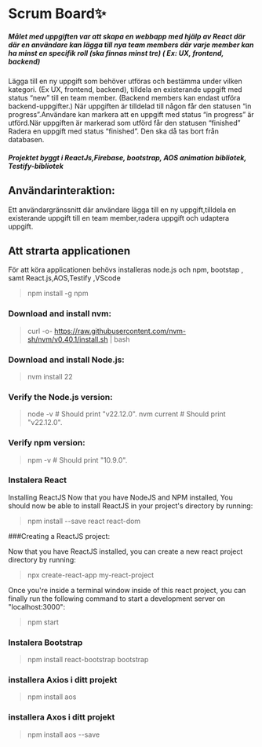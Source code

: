 # Scrum Board✨
##### Målet med uppgiften var att   skapa en webbapp med hjälp av  React där där en användare kan lägga till nya team members där varje member kan ha minst en specifik roll (ska finnas minst tre) ( Ex: UX, frontend, backend)
Lägga till en ny uppgift som behöver utföras och bestämma under vilken kategori. (Ex UX, frontend, backend), tilldela en existerande uppgift med status “new” till en team member. (Backend members kan endast utföra backend-uppgifter.) 
När uppgiften är tilldelad till någon får den statusen “in progress”.Användare kan markera att en uppgift med status “in progress” är utförd.När uppgiften är markerad som utförd får den statusen “finished”
Radera en uppgift med status “finished”. Den ska då tas bort från databasen.


##### Projektet byggt i  ReactJs,Firebase, bootstrap, AOS animation bibliotek, Testify-bibliotek

## Användarinteraktion:
Ett användargränssnitt där användare lägga till en ny uppgift,tilldela en existerande uppgift till en team member,radera uppgift och udaptera uppgift.

## Att strarta applicationen
För att köra applicationen behövs installeras node.js och npm, bootstap , samt React.js,AOS,Testify ,VScode 
>npm install -g npm
### Download and install nvm:
>curl -o- https://raw.githubusercontent.com/nvm-sh/nvm/v0.40.1/install.sh | bash
### Download and install Node.js:
>nvm install 22
### Verify the Node.js version:
>node -v # Should print "v22.12.0".
>nvm current # Should print "v22.12.0".
### Verify npm version:
>npm -v # Should print "10.9.0".
### Instalera React
Installing ReactJS 
Now that you have NodeJS and NPM installed, You should now be able to install ReactJS in your project's directory by running:

>npm install --save react react-dom

###Creating a ReactJS project:

Now that you have ReactJS installed, you can create a new react project directory by running:

>npx create-react-app my-react-project

Once you're inside a terminal window inside of this react project, you can finally run the following command to start a development server on "localhost:3000":

>npm start

### Instalera Bootstrap
>npm install react-bootstrap bootstrap
### installera Axios i ditt projekt 

>npm install aos

### installera Axos i ditt projekt 

> npm install aos --save

